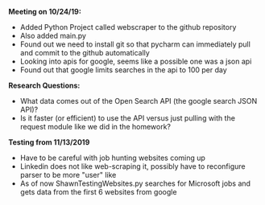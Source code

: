 **Meeting on 10/24/19:**
-	Added Python Project called webscraper to the github repository 
-	Also added main.py
-	Found out we need to install git so that pycharm can immediately pull and commit to the github automatically
-	Looking into apis for google, seems like a possible one was a json api
-	Found out that google limits searches in the api to 100 per day

**Research Questions:**
-	What data comes out of the Open Search API (the google search JSON API)?
-	Is it faster (or efficient) to use the API versus just pulling with the request module like we did in the homework?


**Testing from 11/13/2019**
-   Have to be careful with job hunting websites coming up
-   Linkedin does not like web-scraping it, possibly have to reconfigure parser to be more "user" like
-   As of now ShawnTestingWebsites.py searches for Microsoft jobs and gets data from the first 6 websites from google